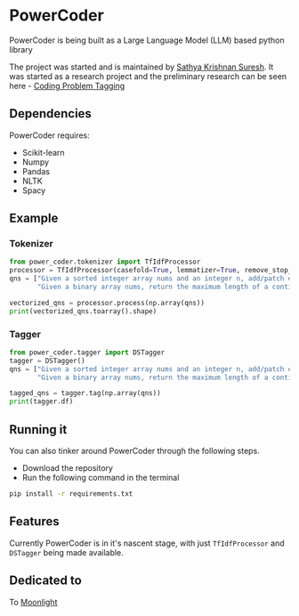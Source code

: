 # PowerCoder
PowerCoder is being built as a Large Language Model (LLM) based python library  <br>

The project was started and is maintained by [Sathya Krishnan Suresh](https://www.linkedin.com/in/sathya-krishnan-suresh-914763217/). It was started as a research project and the preliminary research can be seen here - [Coding Problem Tagging](https://github.com/SkAndMl/question_tagging/)
## Dependencies
PowerCoder requires: 
* Scikit-learn
* Numpy
* Pandas
* NLTK
* Spacy

## Example
### Tokenizer
```python
from power_coder.tokenizer import TfIdfProcessor
processor = TfIdfProcessor(casefold=True, lemmatizer=True, remove_stop_words=True)
qns = ["Given a sorted integer array nums and an integer n, add/patch elements to the array such that any number in the range [1, n] inclusive can be formed by the sum of some elements in the array. Return the minimum number of patches required",
       "Given a binary array nums, return the maximum length of a contiguous subarray with an equal number of 0 and 1."]

vectorized_qns = processor.process(np.array(qns))
print(vectorized_qns.toarray().shape)
```

### Tagger
```python
from power_coder.tagger import DSTagger
tagger = DSTagger()
qns = ["Given a sorted integer array nums and an integer n, add/patch elements to the array such that any number in the range [1, n] inclusive can be formed by the sum of some elements in the array. Return the minimum number of patches required",
       "Given a binary array nums, return the maximum length of a contiguous subarray with an equal number of 0 and 1."]

tagged_qns = tagger.tag(np.array(qns))
print(tagger.df)
```

## Running it 
You can also tinker around PowerCoder through the following steps.
* Download the repository
* Run the following command in the terminal 
```bash
pip install -r requirements.txt
```

## Features
Currently PowerCoder is in it's nascent stage, with just `TfIdfProcessor` and `DSTagger` being made available.

## Dedicated to
To [Moonlight](https://github.com/Shakthi-2406)
